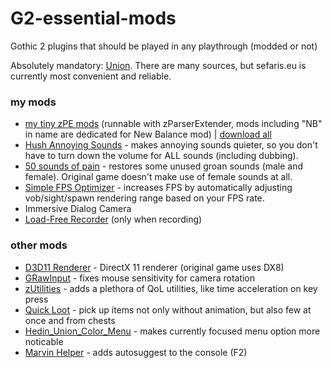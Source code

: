 # G2-essential-mods
Gothic 2 plugins that should be played in any playthrough (modded or not)

Absolutely mandatory: [Union](https://www.sefaris.eu/union/plugins). There are many sources, but sefaris.eu is currently most convenient and reliable.

### my mods
- [my tiny zPE mods](https://github.com/the-overdriven/G2-my-zPE-mods) (runnable with zParserExtender, mods including "NB" in name are dedicated for New Balance mod) | [download all](https://github.com/the-overdriven/G2-my-zPE-mods/archive/refs/heads/main.zip)
- [Hush Annoying Sounds](https://www.nexusmods.com/gothic2/mods/39) - makes annoying sounds quieter, so you don't have to turn down the volume for ALL sounds (including dubbing).
- [50 sounds of pain](https://www.nexusmods.com/gothic2/mods/48) - restores some unused groan sounds (male and female). Original game doesn't make use of female sounds at all.
- [Simple FPS Optimizer](https://www.nexusmods.com/gothic2/mods/89) - increases FPS by automatically adjusting vob/sight/spawn rendering range based on your FPS rate.
- Immersive Dialog Camera
- [Load-Free Recorder](https://www.nexusmods.com/gothic2/mods/90) (only when recording)


### other mods
- [D3D11 Renderer](https://github.com/SaiyansKing/GD3D11) - DirectX 11 renderer (original game uses DX8)
- [GRawInput](https://github.com/SaiyansKing/GRawInput/releases) - fixes mouse sensitivity for camera rotation
- [zUtilities](https://www.sefaris.eu/union/plugins) - adds a plethora of QoL utilities, like time acceleration on key press
- [Quick Loot](https://www.sefaris.eu/union/plugins) - pick up items not only without animation, but also few at once and from chests
- [Hedin_Union_Color_Menu](https://drive.google.com/drive/folders/1T_ADIdlwvWruW6tzxgt1rIwKIlKUjaLm) - makes currently focused menu option more noticable
- [Marvin Helper](https://steamcommunity.com/sharedfiles/filedetails/?id=2847617433) - adds autosuggest to the console (F2)
